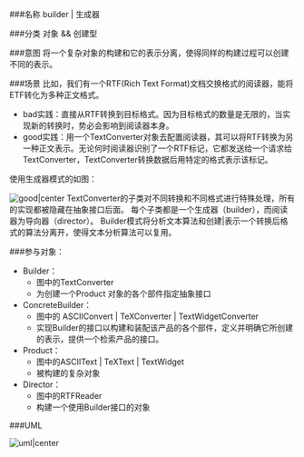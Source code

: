 <!--
author: 刘青
date: 2016-04-06
title: 生成器模式
tags: 生成器 对象创建型模式
category: fundation/design_patterns
status: publish
summary: 将一个复杂对象的构建和它的表示分离，使得同样的构建过程可以创建不同的表示。
-->
###名称
builder | 生成器

###分类
对象 && 创建型

###意图
将一个复杂对象的构建和它的表示分离，使得同样的构建过程可以创建不同的表示。

###场景
比如，我们有一个RTF(Rich Text Format)文档交换格式的阅读器，能将ETF转化为多种正文格式。
- bad实践：直接从RTF转换到目标格式。因为目标格式的数量是无限的，当实现新的转换时，势必会影响到阅读器本身。
- good实践：用一个TextConverter对象去配置阅读器，其可以将RTF转换为另一种正文表示。无论何时阅读器识别了一个RTF标记，它都发送给一个请求给TextConverter，TextConverter转换数据后用特定的格式表示该标记。

使用生成器模式的如图：

![good|center](http://7nliuximu.liuximu.com/design_patterns_builder_good.png)
TextConverter的子类对不同转换和不同格式进行特殊处理，所有的实现都被隐藏在抽象接口后面。
每个子类都是一个生成器（builder），而阅读器为导向器（director）。
Builder模式将分析文本算法和创建|表示一个转换后格式的算法分离开，使得文本分析算法可以复用。


###参与对象：
- Builder：
	- 图中的TextConverter
	- 为创建一个Product 对象的各个部件指定抽象接口
- ConcreteBuilder：
	- 图中的 ASCIIConvert | TeXConverter | TextWidgetConverter
	- 实现Builder的接口以构建和装配该产品的各个部件，定义并明确它所创建的表示，提供一个检索产品的接口。
- Product：
	- 图中的ASCIIText | TeXText | TextWidget
	- 被构建的复杂对象
- Director：
	- 图中的RTFReader
	- 构建一个使用Builder接口的对象

###UML

![uml|center](http://7nliuximu.liuximu.com/design_patterns_builder_uml.png)

